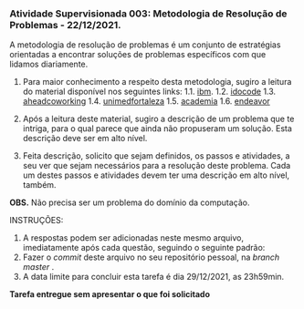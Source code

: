 ### Atividade Supervisionada 003: Metodologia de Resolução de Problemas - 22/12/2021.

A metodologia de resolução de problemas é um conjunto de estratégias orientadas a encontrar soluções de problemas específicos com que lidamos diariamente.

1. Para maior conhecimento a respeito desta metodologia, sugiro a leitura do material disponível nos seguintes links: 1.1. [ibm](https://www.ibm.com/docs/pt-br/SSEKCU_1.1.2.1/com.ibm.psc.doc/tshoot/psc_c_ts_techniques.html#:~:text=Resolu%C3%A7%C3%A3o%20de%20Problemas%20%C3%A9%20uma,e%20como%20resolver%20o%20problema).
1.2. [idocode](https://idocode.com.br/blog/educacao/resolucao-de-problemas/)
1.3. [aheadcoworking](https://aheadcoworking.com/blog/52-3+tecnicas+de+resolucao+de+problemas+das+maiores+consultorias+estrategicas+do+mundo)
1.4. [unimedfortaleza](http://www.unimedfortaleza.com.br/blog/espaco-zen/7-tecnicas-de-solucao-de-problemas)
1.5. [academia](https://www.academia.edu/36934395/T%C3%A9cnicas_de_Resolu%C3%A7%C3%A3o_de_Problemas)
1.6. [endeavor](https://endeavor.org.br/desenvolvimento-pessoal/resolucao-de-problemas-como-treinar-um-time-orientado-solucoes/)


2. Após a leitura deste material, sugiro a descrição de um problema que te intriga, para o qual parece que ainda não propuseram um solução. Esta descrição deve ser em alto nível.
3. Feita  descrição, solicito que sejam definidos, os passos e atividades, a seu ver que sejam necessários para a resolução deste problema. Cada um destes passos e atividades devem ter uma descrição em alto nível, também.

**OBS.** Não precisa ser um problema do domínio da computação.


INSTRUÇÕES:
1. A respostas podem ser adicionadas neste mesmo arquivo, imediatamente após cada questão, seguindo o seguinte padrão:
2. Fazer o _commit_ deste arquivo no seu repositório pessoal, na _branch master_ .
3. A data limite para concluir esta tarefa é dia 29/12/2021, as 23h59min.


**Tarefa entregue sem apresentar o que foi solicitado**

